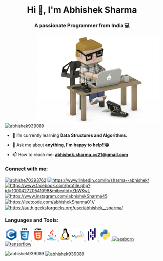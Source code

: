 <!-- ![logo](https://user-images.githubusercontent.com/100137322/213284554-fe8e5fd1-1bb2-458c-8b03-004a4c43ccd4.png) -->
<!-- <div class="image" align="center" >
<img src="https://github.com/abhishek939089/abhishek939089/blob/main/github-header-image.png">
</div> -->
<h1 align="center">Hi 👋, I'm Abhishek Sharma</h1>
<h3 align="center">A passionate Programmer from India  💻</h3>

<img align="right" alt="coding" width="400" src="https://github.com/abhishek939089/abhishek939089/blob/main/7SvE.gif">

<p align="left"> <img src="https://komarev.com/ghpvc/?username=abhishek939089&label=Profile%20views&color=0e75b6&style=flat" alt="abhishek939089" /> </p>

- 🌱 I’m currently learning **Data Structures and Algorithms.**

- 💬 Ask me about **anything, I'm happy to help!!😁**

- 📫 How to reach me:  **abhishek.sharma.cs21@gmail.com**
<h3 align="left">Connect with me:</h3>
<p align="left">
<a href="https://twitter.com/abhishe70393762" target="blank"><img align="center" src="https://img.freepik.com/free-vector/new-2023-twitter-logo-x-icon-design_1017-45418.jpg?t=st=1708575506~exp=1708579106~hmac=ba683f965d5cec1a2b7cd0dd1352a6774e9e44b0b2f7a088e79f13ecf486aa73&w=740" alt="abhishe70393762" height="30" width="40" /></a>
<a href="https://www.linkedin.com/in/sharma--abhishek/" target="blank"><img align="center" src="https://img.freepik.com/free-psd/3d-icon-social-media-app_23-2150049587.jpg?t=st=1708575612~exp=1708579212~hmac=09b0c78edc773f392516b3b65a4f5bb5c1242784414fc04e2ec5892df9c8ad64&w=740" alt="https://www.linkedin.com/in/sharma--abhishek/" height="30" width="40" /></a>
<a href="https://www.facebook.com/profile.php?id=100042720541098&mibextid=ZbWKwL" target="blank"><img align="center" src="https://img.freepik.com/free-psd/3d-icon-social-media-app_23-2150049579.jpg?t=st=1708575686~exp=1708579286~hmac=89bd011df03e21c6db01cf5543e3a934fc330b38070d66526bbeb601d2efb8ae&w=740" alt="https://www.facebook.com/profile.php?id=100042720541098&mibextid=ZbWKwL" height="30" width="40" /></a>
<a href="https://www.instagram.com/iabhishekSharma45/" target="blank"><img align="center" src="https://img.freepik.com/premium-vector/modern-badge-logo-instagram-icon_578229-124.jpg?w=740" alt="https://www.instagram.com/iabhishekSharma45" height="30" width="40" /></a>
<a href="https://leetcode.com/abhishekSharma01//" target="blank"><img align="center" src="https://cdn.iconscout.com/icon/free/png-512/free-leetcode-3521542-2944960.png?f=webp&w=256" alt="https://leetcode.com/abhishekSharma01//" height="30" width="40" /></a>
<a href="https://auth.geeksforgeeks.org/user/abhishek__sharma/" target="blank"><img align="center" src="https://media.geeksforgeeks.org/gfg-gg-logo.svg" alt="https://auth.geeksforgeeks.org/user/abhishek__sharma/" height="30" width="40" /></a>
</p>

<h3 align="left">Languages and Tools:</h3>
<p align="left"> <a href="https://www.cprogramming.com/" target="_blank" rel="noreferrer"> <img src="https://raw.githubusercontent.com/devicons/devicon/master/icons/c/c-original.svg" alt="c" width="40" height="40"/> </a> <a href="https://www.w3schools.com/css/" target="_blank" rel="noreferrer"> <img src="https://raw.githubusercontent.com/devicons/devicon/master/icons/css3/css3-original-wordmark.svg" alt="css3" width="40" height="40"/> </a> <a href="https://www.w3.org/html/" target="_blank" rel="noreferrer"> <img src="https://raw.githubusercontent.com/devicons/devicon/master/icons/html5/html5-original-wordmark.svg" alt="html5" width="40" height="40"/> </a> <a href="https://www.java.com" target="_blank" rel="noreferrer"> <img src="https://raw.githubusercontent.com/devicons/devicon/master/icons/java/java-original.svg" alt="java" width="40" height="40"/> </a> <a href="https://www.linux.org/" target="_blank" rel="noreferrer"> <img src="https://raw.githubusercontent.com/devicons/devicon/master/icons/linux/linux-original.svg" alt="linux" width="40" height="40"/> </a> <a href="https://www.mysql.com/" target="_blank" rel="noreferrer"> <img src="https://raw.githubusercontent.com/devicons/devicon/master/icons/mysql/mysql-original-wordmark.svg" alt="mysql" width="40" height="40"/> </a> <a href="https://pandas.pydata.org/" target="_blank" rel="noreferrer"> <img src="https://raw.githubusercontent.com/devicons/devicon/2ae2a900d2f041da66e950e4d48052658d850630/icons/pandas/pandas-original.svg" alt="pandas" width="40" height="40"/> </a> <a href="https://www.python.org" target="_blank" rel="noreferrer"> <img src="https://raw.githubusercontent.com/devicons/devicon/master/icons/python/python-original.svg" alt="python" width="40" height="40"/> </a> <a href="https://seaborn.pydata.org/" target="_blank" rel="noreferrer"> <img src="https://seaborn.pydata.org/_images/logo-mark-lightbg.svg" alt="seaborn" width="40" height="40"/> </a> <a href="https://www.tensorflow.org" target="_blank" rel="noreferrer"> <img src="https://www.vectorlogo.zone/logos/tensorflow/tensorflow-icon.svg" alt="tensorflow" width="40" height="40"/> </a> </p>

<p><img align="left" src="https://github-readme-stats.vercel.app/api/top-langs?username=abhishek939089&show_icons=true&locale=en&layout=compact" alt="abhishek939089" /></p>

<p>&nbsp;<img align="center" src="https://github-readme-stats.vercel.app/api?username=abhishek939089&show_icons=true&locale=en" alt="abhishek939089" /></p>



